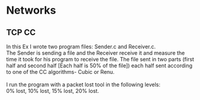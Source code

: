 # Networks
## TCP CC<br>
In this Ex I wrote two program files: Sender.c and Receiver.c. <br> 
The Sender is sending a file and the Receiver receive it and measure the time it took for his program to receive the file.
The file sent in two parts (first half and second half [Each half is 50% of the file]) each half sent according to one of the CC algorithms- Cubic or Renu.<br><br>
I run the program with a packet lost tool in the following levels:<br>
0% lost, 10% lost, 15% lost, 20% lost.
